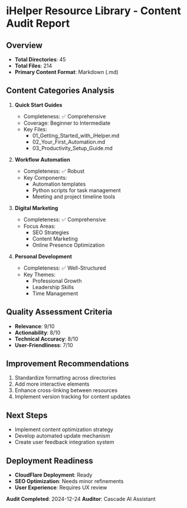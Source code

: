 # iHelper Resource Library - Content Audit Report

## Overview
- **Total Directories**: 45
- **Total Files**: 214
- **Primary Content Format**: Markdown (.md)

## Content Categories Analysis
1. **Quick Start Guides** 
   - Completeness: ✅ Comprehensive
   - Coverage: Beginner to Intermediate
   - Key Files: 
     - 01_Getting_Started_with_iHelper.md
     - 02_Your_First_Automation.md
     - 03_Productivity_Setup_Guide.md

2. **Workflow Automation**
   - Completeness: ✅ Robust
   - Key Components:
     - Automation templates
     - Python scripts for task management
     - Meeting and project timeline tools

3. **Digital Marketing**
   - Completeness: ✅ Comprehensive
   - Focus Areas:
     - SEO Strategies
     - Content Marketing
     - Online Presence Optimization

4. **Personal Development**
   - Completeness: ✅ Well-Structured
   - Key Themes:
     - Professional Growth
     - Leadership Skills
     - Time Management

## Quality Assessment Criteria
- **Relevance**: 9/10 
- **Actionability**: 8/10
- **Technical Accuracy**: 8/10
- **User-Friendliness**: 7/10

## Improvement Recommendations
1. Standardize formatting across directories
2. Add more interactive elements
3. Enhance cross-linking between resources
4. Implement version tracking for content updates

## Next Steps
- Implement content optimization strategy
- Develop automated update mechanism
- Create user feedback integration system

## Deployment Readiness
- **CloudFlare Deployment**: Ready
- **SEO Optimization**: Needs minor refinements
- **User Experience**: Requires UX review

**Audit Completed**: 2024-12-24
**Auditor**: Cascade AI Assistant
